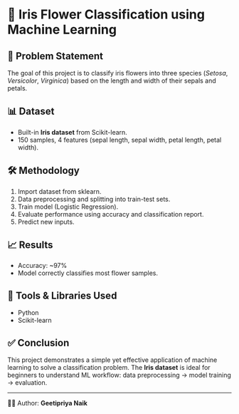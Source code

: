 # 🌸 Iris Flower Classification using Machine Learning

## 📌 Problem Statement
The goal of this project is to classify iris flowers into three species 
(*Setosa*, *Versicolor*, *Virginica*) based on the length and width of their sepals and petals.  

## 📊 Dataset
- Built-in **Iris dataset** from Scikit-learn.  
- 150 samples, 4 features (sepal length, sepal width, petal length, petal width).  

## 🛠️ Methodology
1. Import dataset from sklearn.  
2. Data preprocessing and splitting into train-test sets.  
3. Train model (Logistic Regression).  
4. Evaluate performance using accuracy and classification report.  
5. Predict new inputs.  

## 📈 Results
- Accuracy: ~97%  
- Model correctly classifies most flower samples.  

## 🧰 Tools & Libraries Used
- Python  
- Scikit-learn  

## ✅ Conclusion
This project demonstrates a simple yet effective application of machine learning 
to solve a classification problem. The **Iris dataset** is ideal for beginners 
to understand ML workflow: data preprocessing → model training → evaluation.  

---
👩‍💻 Author: **Geetipriya Naik**
